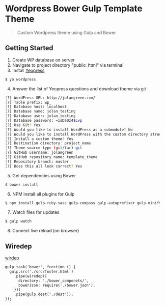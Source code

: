 # Wordpress Bower Gulp Template Theme 
> Custom Wordpress theme using Gulp and Bower 


## Getting Started
1. Create WP database on server
2. Navigate to project directory "public_html" via terminal 
3. Install [Yeopress](http://wesleytodd.com/2013/5/yeopress-a-yeoman-generator-for-wordpress.html)

```bash
$ yo wordpress
```

4. Answer the list of Yeopress questions and download theme via git

```bash
[?] WordPress URL: http://jolangreen.com/
[?] Table prefix: wp_
[?] Database host: localhost
[?] Database name: jolan_testing
[?] Database user: jolan_testing
[?] Database password: =1sDa0z4$Lvp
[?] Use Git? Yes
[?] Would you like to install WordPress as a submodule? No
[?] Would you like to install WordPress with the custom directory structure? No
[?] Install a custom theme? Yes
[?] Destination directory: project_name
[?] Theme source type (git/tar) git
[?] GitHub username: jolangreen
[?] GitHub repository name: template_theme
[?] Repository branch: master
[?] Does this all look correct? Yes
```

5. Get dependencies using Bower

```bash
$ bower install
```

6. NPM install all plugins for Gulp

```bash
$ npm install gulp-ruby-sass gulp-compass gulp-autoprefixer gulp-minify-css gulp-jshint gulp-concat gulp-uglify gulp-imagemin gulp-clean gulp-notify gulp-rename gulp-livereload gulp-cache wiredep --save-dev
```

7. Watch files for updates
```bash
$ gulp watch
```

8. Connect live reload (on browser)


## Wiredep

[wirdep](http://cameronspear.com/blog/streams-in-wiredep/)

```html
gulp.task('bower', function () {  
  gulp.src('./src/footer.html')
    .pipe(wiredep({
      directory: './bower_componets/',
      bowerJson: require('./bower.json'),
    }))
    .pipe(gulp.dest('./dest'));
});
```
